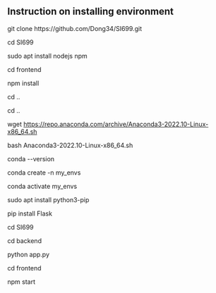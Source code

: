 <h2> Instruction on installing environment </h2>
git clone https://github.com/Dong34/SI699.git

cd SI699

sudo apt install nodejs npm

cd frontend

npm install 

cd ..

cd ..

wget https://repo.anaconda.com/archive/Anaconda3-2022.10-Linux-x86_64.sh

bash Anaconda3-2022.10-Linux-x86_64.sh

conda --version

conda create -n my_envs

conda activate my_envs

sudo apt install python3-pip

pip install Flask

cd SI699

cd backend

python app.py

<!-- a new console -->

cd frontend

npm start

